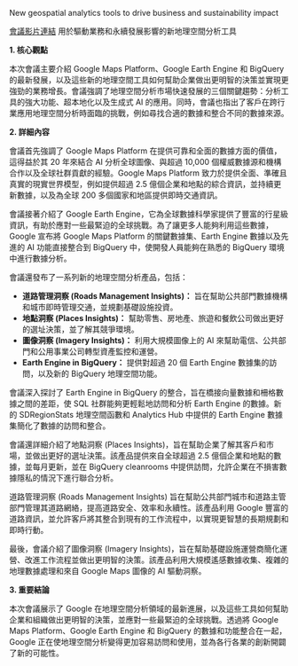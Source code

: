 New geospatial analytics tools to drive business and sustainability impact

[會議影片連結](https://www.youtube.com/watch?v=szIb8OEnQV0)
用於驅動業務和永續發展影響的新地理空間分析工具

**1. 核心觀點**

本次會議主要介紹 Google Maps Platform、Google Earth Engine 和 BigQuery 的最新發展，以及這些新的地理空間工具如何幫助企業做出更明智的決策並實現更強勁的業務增長。會議強調了地理空間分析市場快速發展的三個關鍵趨勢：分析工具的強大功能、超本地化以及生成式 AI 的應用。同時，會議也指出了客戶在跨行業應用地理空間分析時面臨的挑戰，例如尋找合適的數據和整合不同的數據來源。

**2. 詳細內容**

會議首先強調了 Google Maps Platform 在提供可靠和全面的數據方面的價值，這得益於其 20 年來結合 AI 分析全球圖像、與超過 10,000 個權威數據源和機構合作以及全球社群貢獻的經驗。Google Maps Platform 致力於提供全面、準確且真實的現實世界模型，例如提供超過 2.5 億個企業和地點的綜合資訊，並持續更新數據，以及為全球 200 多個國家和地區提供即時交通資訊。

會議接著介紹了 Google Earth Engine，它為全球數據科學家提供了豐富的行星級資訊，有助於應對一些最緊迫的全球挑戰。為了讓更多人能夠利用這些數據，Google 宣布將 Google Maps Platform 的關鍵數據集、Earth Engine 數據以及先進的 AI 功能直接整合到 BigQuery 中，使開發人員能夠在熟悉的 BigQuery 環境中進行數據分析。

會議還發布了一系列新的地理空間分析產品，包括：

*   **道路管理洞察 (Roads Management Insights)：** 旨在幫助公共部門數據機構和城市即時管理交通，並規劃基礎設施投資。
*   **地點洞察 (Places Insights)：** 幫助零售、房地產、旅遊和餐飲公司做出更好的選址決策，並了解其競爭環境。
*   **圖像洞察 (Imagery Insights)：** 利用大規模圖像上的 AI 來幫助電信、公共部門和公用事業公司轉型資產監控和運營。
*   **Earth Engine in BigQuery：** 提供對超過 20 個 Earth Engine 數據集的訪問，以及新的 BigQuery 地理空間功能。

會議深入探討了 Earth Engine in BigQuery 的整合，旨在橋接向量數據和柵格數據之間的差距，使 SQL 社群能夠更輕鬆地訪問和分析 Earth Engine 的數據。新的 SDRegionStats 地理空間函數和 Analytics Hub 中提供的 Earth Engine 數據集簡化了數據的訪問和整合。

會議還詳細介紹了地點洞察 (Places Insights)，旨在幫助企業了解其客戶和市場，並做出更好的選址決策。該產品提供來自全球超過 2.5 億個企業和地點的數據，並每月更新，並在 BigQuery cleanrooms 中提供訪問，允許企業在不損害數據隱私的情況下進行聯合分析。

道路管理洞察 (Roads Management Insights) 旨在幫助公共部門城市和道路主管部門管理其道路網絡，提高道路安全、效率和永續性。該產品利用 Google 豐富的道路資訊，並允許客戶將其整合到現有的工作流程中，以實現更智慧的長期規劃和即時行動。

最後，會議介紹了圖像洞察 (Imagery Insights)，旨在幫助基礎設施運營商簡化運營、改進工作流程並做出更明智的決策。該產品利用大規模遙感數據收集、複雜的地理數據處理和來自 Google Maps 圖像的 AI 驅動洞察。

**3. 重要結論**

本次會議展示了 Google 在地理空間分析領域的最新進展，以及這些工具如何幫助企業和組織做出更明智的決策，並應對一些最緊迫的全球挑戰。透過將 Google Maps Platform、Google Earth Engine 和 BigQuery 的數據和功能整合在一起，Google 正在使地理空間分析變得更加容易訪問和使用，並為各行各業的創新開闢了新的可能性。
